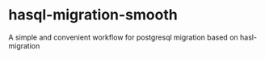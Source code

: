 # hasql-migration-smooth
A simple and convenient workflow for postgresql migration based on hasl-migration
